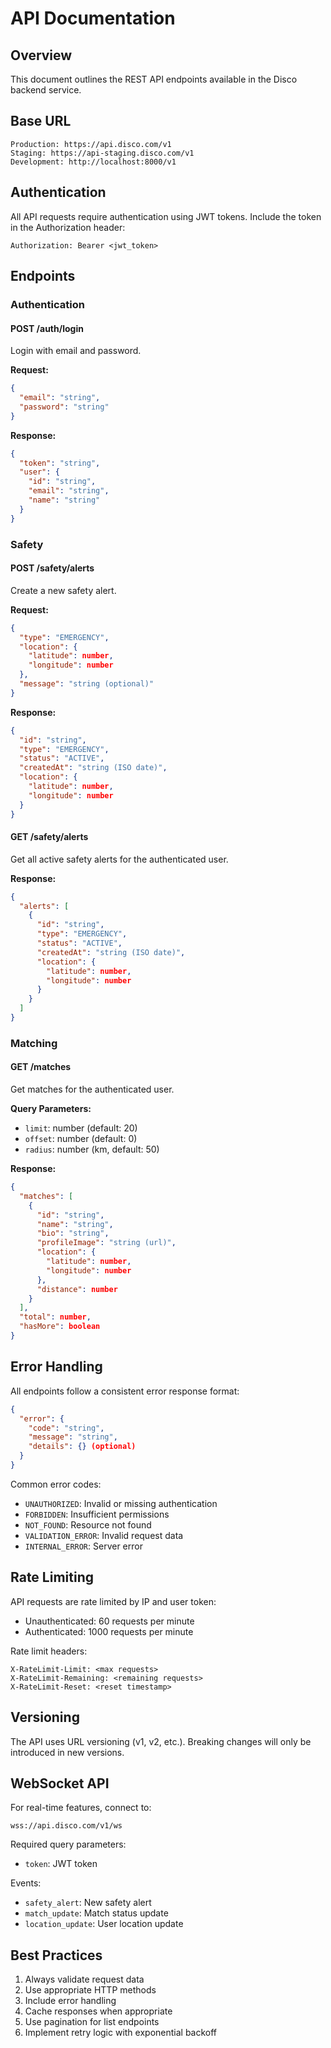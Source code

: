 # API Documentation

## Overview

This document outlines the REST API endpoints available in the Disco backend service.

## Base URL

```
Production: https://api.disco.com/v1
Staging: https://api-staging.disco.com/v1
Development: http://localhost:8000/v1
```

## Authentication

All API requests require authentication using JWT tokens. Include the token in the Authorization header:

```
Authorization: Bearer <jwt_token>
```

## Endpoints

### Authentication

#### POST /auth/login
Login with email and password.

**Request:**
```json
{
  "email": "string",
  "password": "string"
}
```

**Response:**
```json
{
  "token": "string",
  "user": {
    "id": "string",
    "email": "string",
    "name": "string"
  }
}
```

### Safety

#### POST /safety/alerts
Create a new safety alert.

**Request:**
```json
{
  "type": "EMERGENCY",
  "location": {
    "latitude": number,
    "longitude": number
  },
  "message": "string (optional)"
}
```

**Response:**
```json
{
  "id": "string",
  "type": "EMERGENCY",
  "status": "ACTIVE",
  "createdAt": "string (ISO date)",
  "location": {
    "latitude": number,
    "longitude": number
  }
}
```

#### GET /safety/alerts
Get all active safety alerts for the authenticated user.

**Response:**
```json
{
  "alerts": [
    {
      "id": "string",
      "type": "EMERGENCY",
      "status": "ACTIVE",
      "createdAt": "string (ISO date)",
      "location": {
        "latitude": number,
        "longitude": number
      }
    }
  ]
}
```

### Matching

#### GET /matches
Get matches for the authenticated user.

**Query Parameters:**
- `limit`: number (default: 20)
- `offset`: number (default: 0)
- `radius`: number (km, default: 50)

**Response:**
```json
{
  "matches": [
    {
      "id": "string",
      "name": "string",
      "bio": "string",
      "profileImage": "string (url)",
      "location": {
        "latitude": number,
        "longitude": number
      },
      "distance": number
    }
  ],
  "total": number,
  "hasMore": boolean
}
```

## Error Handling

All endpoints follow a consistent error response format:

```json
{
  "error": {
    "code": "string",
    "message": "string",
    "details": {} (optional)
  }
}
```

Common error codes:
- `UNAUTHORIZED`: Invalid or missing authentication
- `FORBIDDEN`: Insufficient permissions
- `NOT_FOUND`: Resource not found
- `VALIDATION_ERROR`: Invalid request data
- `INTERNAL_ERROR`: Server error

## Rate Limiting

API requests are rate limited by IP and user token:
- Unauthenticated: 60 requests per minute
- Authenticated: 1000 requests per minute

Rate limit headers:
```
X-RateLimit-Limit: <max requests>
X-RateLimit-Remaining: <remaining requests>
X-RateLimit-Reset: <reset timestamp>
```

## Versioning

The API uses URL versioning (v1, v2, etc.). Breaking changes will only be introduced in new versions.

## WebSocket API

For real-time features, connect to:
```
wss://api.disco.com/v1/ws
```

Required query parameters:
- `token`: JWT token

Events:
- `safety_alert`: New safety alert
- `match_update`: Match status update
- `location_update`: User location update

## Best Practices

1. Always validate request data
2. Use appropriate HTTP methods
3. Include error handling
4. Cache responses when appropriate
5. Use pagination for list endpoints
6. Implement retry logic with exponential backoff
